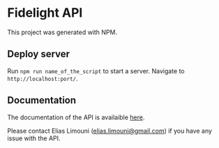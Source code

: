 # Fidelight API

This project was generated with NPM. 

## Deploy server

Run `npm run name_of_the_script` to start a server. Navigate to `http://localhost:port/`.

## Documentation

The documentation of the API is availaible [here](./documentation/documentation.md).

Please contact Elias Limouni (elias.limouni@gmail.com) if you have any issue with the API.